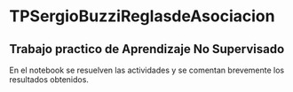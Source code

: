 # TPSergioBuzziReglasdeAsociacion
## Trabajo practico de Aprendizaje No Supervisado

En el notebook se resuelven las actividades y se comentan brevemente los resultados obtenidos.
